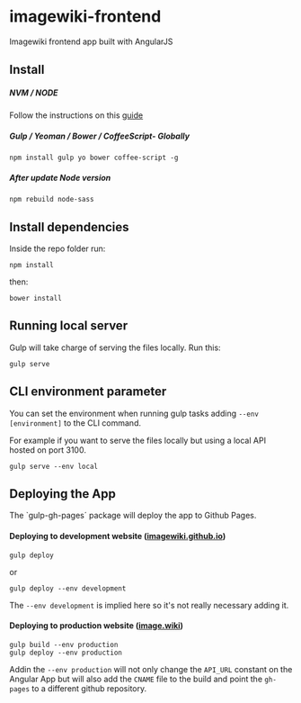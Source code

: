 # imagewiki-frontend
Imagewiki frontend app built with AngularJS

## Install

##### NVM / NODE

Follow the instructions on this [guide](https://github.com/Devlandia/gulp2ghpages#install-nodejs--npm-via-nvm)

##### Gulp / Yeoman / Bower / CoffeeScript- Globally

    npm install gulp yo bower coffee-script -g

##### After update Node version

    npm rebuild node-sass

## Install dependencies

Inside the repo folder run:

    npm install

then:

    bower install

## Running local server

Gulp will take charge of serving the files locally. Run this:

    gulp serve

## CLI environment parameter

You can set the environment when running gulp tasks adding `--env [environment]` to the CLI command.

For example if you want to serve the files locally but using a local API hosted on port 3100.

    gulp serve --env local

## Deploying the App

The `gulp-gh-pages´ package will deploy the app to Github Pages.

#### Deploying to development website ([imagewiki.github.io](http://imagewiki.github.io))

    gulp deploy

  or

    gulp deploy --env development

The `--env development` is implied here so it's not really necessary adding it.

#### Deploying to production website ([image.wiki](http://image.wiki))

    gulp build --env production
    gulp deploy --env production

Addin the `--env production` will not only change the `API_URL` constant on the Angular App but will also add the `CNAME` file to the build and point the `gh-pages` to a different github repository.
